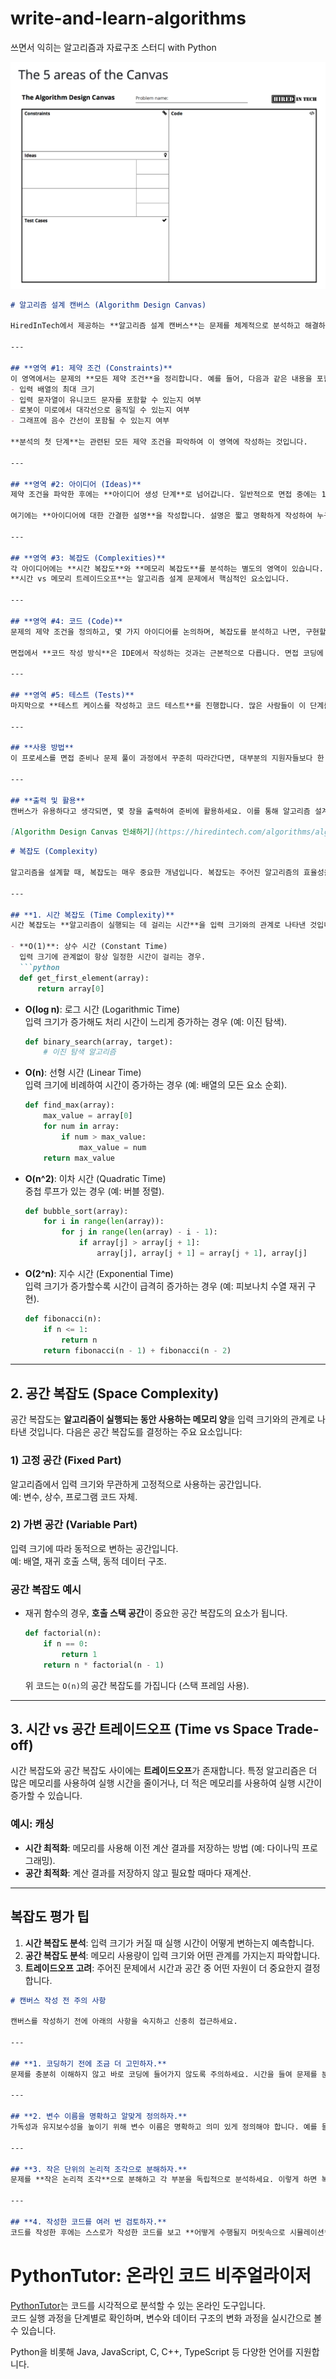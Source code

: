 # write-and-learn-algorithms
쓰면서 익히는 알고리즘과 자료구조 스터디 with Python

![alt text](img/image.png)

```markdown
# 알고리즘 설계 캔버스 (Algorithm Design Canvas)

HiredInTech에서 제공하는 **알고리즘 설계 캔버스**는 문제를 체계적으로 분석하고 해결하는 데 도움을 주는 강력한 도구입니다. 아래는 캔버스의 각 영역에 대한 설명입니다.

---

## **영역 #1: 제약 조건 (Constraints)**
이 영역에서는 문제의 **모든 제약 조건**을 정리합니다. 예를 들어, 다음과 같은 내용을 포함할 수 있습니다:
- 입력 배열의 최대 크기
- 입력 문자열이 유니코드 문자를 포함할 수 있는지 여부
- 로봇이 미로에서 대각선으로 움직일 수 있는지 여부
- 그래프에 음수 간선이 포함될 수 있는지 여부

**분석의 첫 단계**는 관련된 모든 제약 조건을 파악하여 이 영역에 작성하는 것입니다.

---

## **영역 #2: 아이디어 (Ideas)**
제약 조건을 파악한 후에는 **아이디어 생성 단계**로 넘어갑니다. 일반적으로 면접 중에는 1~3개의 아이디어를 논의합니다. 처음에는 하나의 아이디어로 시작하여 면접관에게 설명한 뒤, 더 나은 아이디어로 이동하는 경우가 많습니다.

여기에는 **아이디어에 대한 간결한 설명**을 작성합니다. 설명은 짧고 명확하게 작성하여 누구든 쉽게 이해할 수 있도록 해야 합니다.

---

## **영역 #3: 복잡도 (Complexities)**
각 아이디어에는 **시간 복잡도**와 **메모리 복잡도**를 분석하는 별도의 영역이 있습니다. 설명한 알고리즘마다 두 가지 복잡도를 추정할 수 있어야 합니다.  
**시간 vs 메모리 트레이드오프**는 알고리즘 설계 문제에서 핵심적인 요소입니다.

---

## **영역 #4: 코드 (Code)**
문제의 제약 조건을 정의하고, 몇 가지 아이디어를 논의하며, 복잡도를 분석하고 나면, 구현할 가치가 있다고 생각되는 알고리즘에 대해 코드를 작성합니다.

면접에서 **코드 작성 방식**은 IDE에서 작성하는 것과는 근본적으로 다릅니다. 면접 코딩에 대한 접근 방법은 아래 링크를 참고하세요.

---

## **영역 #5: 테스트 (Tests)**
마지막으로 **테스트 케이스를 작성하고 코드 테스트**를 진행합니다. 많은 사람들이 이 단계를 무시하지만, 이는 매우 비효율적인 방법입니다. 좋은 테스트와 나쁜 테스트를 구분하는 방법을 배우세요.

---

## **사용 방법**
이 프로세스를 면접 준비나 문제 풀이 과정에서 꾸준히 따라간다면, 대부분의 지원자들보다 한 발 앞서 나갈 수 있습니다. **다음에 무엇을 해야 할지 막막해하지 않고, 체계적인 설계 과정을 따라갈 수 있습니다.**

---

## **출력 및 활용**
캔버스가 유용하다고 생각되면, 몇 장을 출력하여 준비에 활용하세요. 이를 통해 알고리즘 설계 과정에서 더 효과적으로 문제를 해결할 수 있을 것입니다.

[Algorithm Design Canvas 인쇄하기](https://hiredintech.com/algorithms/algorithm-design-canvas/what-is-the-canvas/)
```

```markdown
# 복잡도 (Complexity)

알고리즘을 설계할 때, 복잡도는 매우 중요한 개념입니다. 복잡도는 주어진 알고리즘의 효율성을 평가하는 기준으로, **시간 복잡도(Time Complexity)**와 **공간 복잡도(Space Complexity)**의 두 가지로 나뉩니다. 아래는 이 두 가지 개념에 대한 자세한 설명입니다.

---

## **1. 시간 복잡도 (Time Complexity)**
시간 복잡도는 **알고리즘이 실행되는 데 걸리는 시간**을 입력 크기와의 관계로 나타낸 것입니다. 시간 복잡도를 표현하는 대표적인 표기법은 다음과 같습니다:

- **O(1)**: 상수 시간 (Constant Time)  
  입력 크기에 관계없이 항상 일정한 시간이 걸리는 경우.
  ```python
  def get_first_element(array):
      return array[0]
  ```
  
- **O(log n)**: 로그 시간 (Logarithmic Time)  
  입력 크기가 증가해도 처리 시간이 느리게 증가하는 경우 (예: 이진 탐색).
  ```python
  def binary_search(array, target):
      # 이진 탐색 알고리즘
  ```

- **O(n)**: 선형 시간 (Linear Time)  
  입력 크기에 비례하여 시간이 증가하는 경우 (예: 배열의 모든 요소 순회).
  ```python
  def find_max(array):
      max_value = array[0]
      for num in array:
          if num > max_value:
              max_value = num
      return max_value
  ```

- **O(n^2)**: 이차 시간 (Quadratic Time)  
  중첩 루프가 있는 경우 (예: 버블 정렬).
  ```python
  def bubble_sort(array):
      for i in range(len(array)):
          for j in range(len(array) - i - 1):
              if array[j] > array[j + 1]:
                  array[j], array[j + 1] = array[j + 1], array[j]
  ```

- **O(2^n)**: 지수 시간 (Exponential Time)  
  입력 크기가 증가할수록 시간이 급격히 증가하는 경우 (예: 피보나치 수열 재귀 구현).
  ```python
  def fibonacci(n):
      if n <= 1:
          return n
      return fibonacci(n - 1) + fibonacci(n - 2)
  ```

---

## **2. 공간 복잡도 (Space Complexity)**
공간 복잡도는 **알고리즘이 실행되는 동안 사용하는 메모리 양**을 입력 크기와의 관계로 나타낸 것입니다. 다음은 공간 복잡도를 결정하는 주요 요소입니다:

### **1) 고정 공간 (Fixed Part)**  
알고리즘에서 입력 크기와 무관하게 고정적으로 사용하는 공간입니다.  
예: 변수, 상수, 프로그램 코드 자체.

### **2) 가변 공간 (Variable Part)**  
입력 크기에 따라 동적으로 변하는 공간입니다.  
예: 배열, 재귀 호출 스택, 동적 데이터 구조.

### **공간 복잡도 예시**
- 재귀 함수의 경우, **호출 스택 공간**이 중요한 공간 복잡도의 요소가 됩니다.
  ```python
  def factorial(n):
      if n == 0:
          return 1
      return n * factorial(n - 1)
  ```
  위 코드는 `O(n)`의 공간 복잡도를 가집니다 (스택 프레임 사용).

---

## **3. 시간 vs 공간 트레이드오프 (Time vs Space Trade-off)**
시간 복잡도와 공간 복잡도 사이에는 **트레이드오프**가 존재합니다. 특정 알고리즘은 더 많은 메모리를 사용하여 실행 시간을 줄이거나, 더 적은 메모리를 사용하여 실행 시간이 증가할 수 있습니다.

### **예시: 캐싱**
- **시간 최적화**: 메모리를 사용해 이전 계산 결과를 저장하는 방법 (예: 다이나믹 프로그래밍).
- **공간 최적화**: 계산 결과를 저장하지 않고 필요할 때마다 재계산.

---

## **복잡도 평가 팁**
1. **시간 복잡도 분석**: 입력 크기가 커질 때 실행 시간이 어떻게 변하는지 예측합니다.
2. **공간 복잡도 분석**: 메모리 사용량이 입력 크기와 어떤 관계를 가지는지 파악합니다.
3. **트레이드오프 고려**: 주어진 문제에서 시간과 공간 중 어떤 자원이 더 중요한지 결정합니다.


```markdown
# 캔버스 작성 전 주의 사항

캔버스를 작성하기 전에 아래의 사항을 숙지하고 신중히 접근하세요.

---

## **1. 코딩하기 전에 조금 더 고민하자.**
문제를 충분히 이해하지 않고 바로 코딩에 들어가지 않도록 주의하세요. 시간을 들여 문제를 분석하고 최적의 접근 방식을 고민하는 것이 중요합니다.

---

## **2. 변수 이름을 명확하고 알맞게 정의하자.**
가독성과 유지보수성을 높이기 위해 변수 이름은 명확하고 의미 있게 정의해야 합니다. 예를 들어, `a`보다는 `array_length` 같은 이름을 사용하는 것이 좋습니다.

---

## **3. 작은 단위의 논리적 조각으로 분해하자.**
문제를 **작은 논리적 조각**으로 분해하고 각 부분을 독립적으로 분석하세요. 이렇게 하면 복잡도를 줄이고 코드가 다른 코드와 섞이는 것을 방지할 수 있습니다.

---

## **4. 작성한 코드를 여러 번 검토하자.**
코드를 작성한 후에는 스스로가 작성한 코드를 보고 **어떻게 수행될지 머릿속으로 시뮬레이션**하는 습관을 들이세요. 이는 코드 품질을 개선하는 데 큰 도움이 됩니다.

```

# PythonTutor: 온라인 코드 비주얼라이저

[PythonTutor](https://pythontutor.com/)는 코드를 시각적으로 분석할 수 있는 온라인 도구입니다.  
코드 실행 과정을 단계별로 확인하며, 변수와 데이터 구조의 변화 과정을 실시간으로 볼 수 있습니다.

Python을 비롯해 Java, JavaScript, C, C++, TypeScript 등 다양한 언어를 지원합니다.

